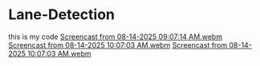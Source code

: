 # Lane-Detection
this is my code 
[Screencast from 08-14-2025 09:07:14 AM.webm](https://github.com/user-attachments/assets/d8428c81-db7d-495b-94f6-9e22856958ff)
[Screencast from 08-14-2025 10:07:03 AM.webm](https://github.com/user-attachments/assets/b37b3350-f8a0-4768-8ca0-2d499276e215)
[Screencast from 08-14-2025 10:07:03 AM.webm](https://github.com/user-attachments/assets/07f68585-4336-484e-a9de-e31ef8b8250a)
